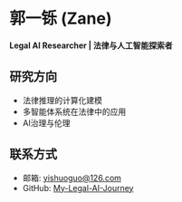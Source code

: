 # 郭一铄 (Zane)

**Legal AI Researcher | 法律与人工智能探索者**

## 研究方向
- 法律推理的计算化建模
- 多智能体系统在法律中的应用
- AI治理与伦理

## 联系方式
- 邮箱: yishuoguo@126.com
- GitHub: [My-Legal-AI-Journey](https://github.com/My-Legal-AI-Journey)
